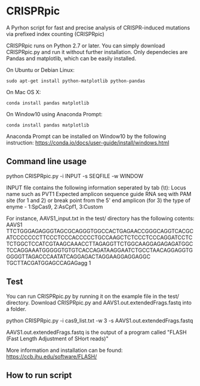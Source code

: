 # CRISPRpic

A Pyrhon script for fast and precise analysis of CRISPR-induced mutations via prefixed index counting (CRISPRpic)

CRISPRpic runs on Python 2.7 or later. You can simply download CRISPRpic.py and run it without further installation.
Only dependecies are Pandas and matplotlib, which can be easily installed.

On Ubuntu or Debian Linux:
```
sudo apt-get install python-matplotlib python-pandas
```
On Mac OS X:
```
conda install pandas matplotlib
```
On Window10 using Anaconda Prompt:
```
conda install pandas matplotlib
```
Anaconda Prompt can be installed on Window10 by the following instruction:
https://conda.io/docs/user-guide/install/windows.html

## Command line usage
python CRISPRpic.py -i INPUT -s SEQFILE -w WINDOW

INPUT file contains the following information seperated by tab (\t):
Locus name such as PVT1
Expected amplicon sequence
guide RNA seq with PAM site (for 1 and 2) or break point from the 5' end amplicon (for 3)
the type of enyme - 1:SpCas9, 2:AsCpf1, 3:Custom

For instance, AAVS1_input.txt in the test/ directory has the following cotents:
AAVS1	TTCTGGGAGAGGGTAGCGCAGGGTGGCCACTGAGAACCGGGCAGGTCACGCATCCCCCCCTTCCCTCCCACCCCCTGCCAAGCTCTCCCTCCCAGGATCCTCTCTGGCTCCATCGTAAGCAAACCTTAGAGGTTCTGGCAAGGAGAGAGATGGCTCCAGGAAATGGGGGTGTGTCACCAGATAAGGAATCTGCCTAACAGGAGGTGGGGGTTAGACCCAATATCAGGAGACTAGGAAGGAGGAGGC	TGCTTACGATGGAGCCAGAGagg	1



## Test

You can run CRISPRpic.py by running it on the example file in the test/ directory.
Download CRISPRpic.py and AAVS1.out.extendedFrags.fastq into a folder.

python CRISPRpic.py -i cas9_list.txt -w 3 -s AAVS1.out.extendedFrags.fastq

AAVS1.out.extendedFrags.fastq is the output of a program called "FLASH (Fast Length Adjustment of SHort reads)"

More information and installation can be found:
https://ccb.jhu.edu/software/FLASH/



## How to run script


